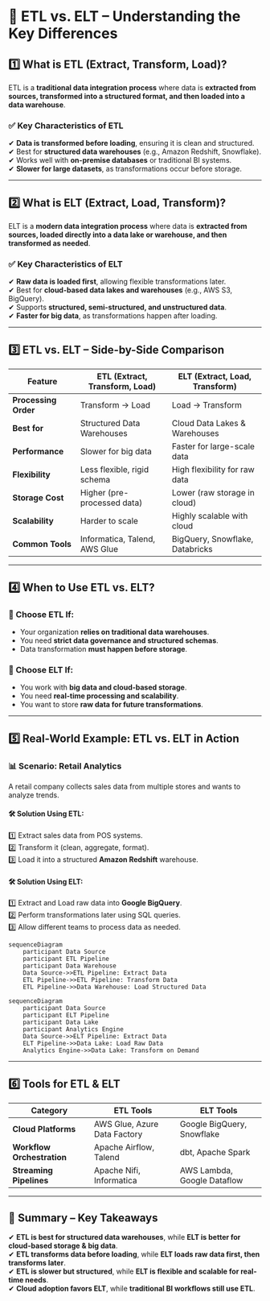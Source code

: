 # **🔄 ETL vs. ELT – Understanding the Key Differences**

## **1️⃣ What is ETL (Extract, Transform, Load)?**

ETL is a **traditional data integration process** where data is **extracted from sources, transformed into a structured format, and then loaded into a data warehouse**.

### **✅ Key Characteristics of ETL**

✔ **Data is transformed before loading**, ensuring it is clean and structured.  
✔ Best for **structured data warehouses** (e.g., Amazon Redshift, Snowflake).  
✔ Works well with **on-premise databases** or traditional BI systems.  
✔ **Slower for large datasets**, as transformations occur before storage.

---

## **2️⃣ What is ELT (Extract, Load, Transform)?**

ELT is a **modern data integration process** where data is **extracted from sources, loaded directly into a data lake or warehouse, and then transformed as needed**.

### **✅ Key Characteristics of ELT**

✔ **Raw data is loaded first**, allowing flexible transformations later.  
✔ Best for **cloud-based data lakes and warehouses** (e.g., AWS S3, BigQuery).  
✔ Supports **structured, semi-structured, and unstructured data**.  
✔ **Faster for big data**, as transformations happen after loading.

---

## **3️⃣ ETL vs. ELT – Side-by-Side Comparison**

| **Feature**          | **ETL (Extract, Transform, Load)** | **ELT (Extract, Load, Transform)** |
| -------------------- | ---------------------------------- | ---------------------------------- |
| **Processing Order** | Transform → Load                   | Load → Transform                   |
| **Best for**         | Structured Data Warehouses         | Cloud Data Lakes & Warehouses      |
| **Performance**      | Slower for big data                | Faster for large-scale data        |
| **Flexibility**      | Less flexible, rigid schema        | High flexibility for raw data      |
| **Storage Cost**     | Higher (pre-processed data)        | Lower (raw storage in cloud)       |
| **Scalability**      | Harder to scale                    | Highly scalable with cloud         |
| **Common Tools**     | Informatica, Talend, AWS Glue      | BigQuery, Snowflake, Databricks    |

---

## **4️⃣ When to Use ETL vs. ELT?**

### **📌 Choose ETL If:**

- Your organization **relies on traditional data warehouses**.
- You need **strict data governance and structured schemas**.
- Data transformation **must happen before storage**.

### **📌 Choose ELT If:**

- You work with **big data and cloud-based storage**.
- You need **real-time processing and scalability**.
- You want to store **raw data for future transformations**.

---

## **5️⃣ Real-World Example: ETL vs. ELT in Action**

### **📊 Scenario: Retail Analytics**

A retail company collects sales data from multiple stores and wants to analyze trends.

#### **🛠 Solution Using ETL:**

1️⃣ Extract sales data from POS systems.  
2️⃣ Transform it (clean, aggregate, format).  
3️⃣ Load it into a structured **Amazon Redshift** warehouse.

#### **🛠 Solution Using ELT:**

1️⃣ Extract and Load raw data into **Google BigQuery**.  
2️⃣ Perform transformations later using SQL queries.  
3️⃣ Allow different teams to process data as needed.

```mermaid
sequenceDiagram
    participant Data Source
    participant ETL Pipeline
    participant Data Warehouse
    Data Source->>ETL Pipeline: Extract Data
    ETL Pipeline->>ETL Pipeline: Transform Data
    ETL Pipeline->>Data Warehouse: Load Structured Data
```

```mermaid
sequenceDiagram
    participant Data Source
    participant ELT Pipeline
    participant Data Lake
    participant Analytics Engine
    Data Source->>ELT Pipeline: Extract Data
    ELT Pipeline->>Data Lake: Load Raw Data
    Analytics Engine->>Data Lake: Transform on Demand
```

---

## **6️⃣ Tools for ETL & ELT**

| **Category**               | **ETL Tools**                | **ELT Tools**               |
| -------------------------- | ---------------------------- | --------------------------- |
| **Cloud Platforms**        | AWS Glue, Azure Data Factory | Google BigQuery, Snowflake  |
| **Workflow Orchestration** | Apache Airflow, Talend       | dbt, Apache Spark           |
| **Streaming Pipelines**    | Apache Nifi, Informatica     | AWS Lambda, Google Dataflow |

---

## **🚀 Summary – Key Takeaways**

✔ **ETL is best for structured data warehouses**, while **ELT is better for cloud-based storage & big data**.  
✔ **ETL transforms data before loading**, while **ELT loads raw data first, then transforms later**.  
✔ **ETL is slower but structured**, while **ELT is flexible and scalable for real-time needs**.  
✔ **Cloud adoption favors ELT**, while **traditional BI workflows still use ETL**.
